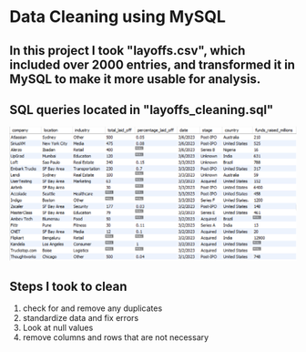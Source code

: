 # Data Cleaning using MySQL

## In this project I took "layoffs.csv", which included over 2000 entries, and transformed it in MySQL to make it more usable for analysis.
## SQL queries located in "layoffs_cleaning.sql"


<img src="Screenshot_layoffs.png" alt="Description" width="800" />



## Steps I took to clean
1. check for and remove any duplicates
2. standardize data and fix errors
3. Look at null values
4. remove columns and rows that are not necessary
